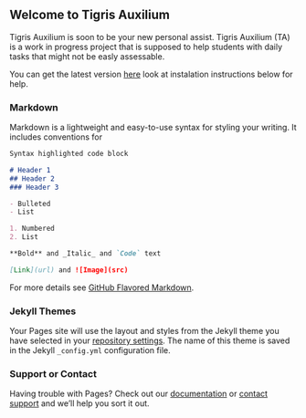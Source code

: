 ## Welcome to Tigris Auxilium

Tigris Auxilium is soon to be your new personal assist. Tigris Auxilium (TA) is a work in progress project that is supposed to help students with daily tasks that might not be easly assessable.

You can get the latest version [here](https://github.com/North-Pole-Neon/Tigris-Auxilium/releases/tag/vs0.0.1.0) look at instalation instructions below for help.



### Markdown

Markdown is a lightweight and easy-to-use syntax for styling your writing. It includes conventions for

```markdown
Syntax highlighted code block

# Header 1
## Header 2
### Header 3

- Bulleted
- List

1. Numbered
2. List

**Bold** and _Italic_ and `Code` text

[Link](url) and ![Image](src)
```

For more details see [GitHub Flavored Markdown](https://guides.github.com/features/mastering-markdown/).

### Jekyll Themes

Your Pages site will use the layout and styles from the Jekyll theme you have selected in your [repository settings](https://github.com/North-Pole-Neon/Tigris-Auxilium/settings). The name of this theme is saved in the Jekyll `_config.yml` configuration file.

### Support or Contact

Having trouble with Pages? Check out our [documentation](https://help.github.com/categories/github-pages-basics/) or [contact support](https://github.com/contact) and we’ll help you sort it out.
